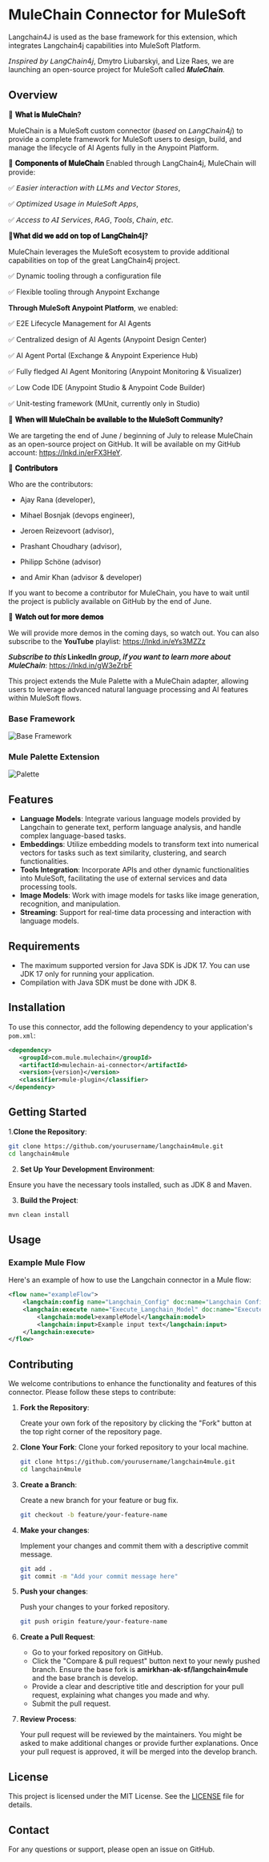 # MuleChain Connector for MuleSoft

Langchain4J is used as the base framework for this extension, which integrates Langchain4j capabilities into MuleSoft Platform.

𝘐𝘯𝘴𝘱𝘪𝘳𝘦𝘥 𝘣𝘺 𝘓𝘢𝘯𝘨𝘊𝘩𝘢𝘪𝘯4𝘫, Dmytro Liubarskyi, and Lize Raes, we are launching an open-source project for MuleSoft called 𝑴𝒖𝒍𝒆𝑪𝒉𝒂𝒊𝒏. 

## Overview

 🚩 **𝐖𝐡𝐚𝐭 𝐢𝐬 𝐌𝐮𝐥𝐞𝐂𝐡𝐚𝐢𝐧?**

MuleChain is a MuleSoft custom connector (𝘣𝘢𝘴𝘦𝘥 on 𝘓𝘢𝘯𝘨𝘊𝘩𝘢𝘪𝘯4𝘫) to provide a complete framework for MuleSoft users to design, build, and manage the lifecycle of AI Agents fully in the Anypoint Platform. 

📌 **𝐂𝐨𝐦𝐩𝐨𝐧𝐞𝐧𝐭𝐬 𝐨𝐟 𝐌𝐮𝐥𝐞𝐂𝐡𝐚𝐢𝐧**
Enabled through LangChain4j, MuleChain will provide:

✅ 𝘌𝘢𝘴𝘪𝘦𝘳 𝘪𝘯𝘵𝘦𝘳𝘢𝘤𝘵𝘪𝘰𝘯 𝘸𝘪𝘵𝘩 𝘓𝘓𝘔𝘴 𝘢𝘯𝘥 𝘝𝘦𝘤𝘵𝘰𝘳 𝘚𝘵𝘰𝘳𝘦𝘴, 

✅ 𝘖𝘱𝘵𝘪𝘮𝘪𝘻𝘦𝘥 𝘜𝘴𝘢𝘨𝘦 𝘪𝘯 𝘔𝘶𝘭𝘦𝘚𝘰𝘧𝘵 𝘈𝘱𝘱𝘴, 

✅ 𝘈𝘤𝘤𝘦𝘴𝘴 𝘵𝘰 𝘈𝘐 𝘚𝘦𝘳𝘷𝘪𝘤𝘦𝘴, 𝘙𝘈𝘎, 𝘛𝘰𝘰𝘭𝘴, 𝘊𝘩𝘢𝘪𝘯, 𝘦𝘵𝘤.


🔀**𝐖𝐡𝐚𝐭 𝐝𝐢𝐝 𝐰𝐞 𝐚𝐝𝐝 𝐨𝐧 𝐭𝐨𝐩 𝐨𝐟 𝐋𝐚𝐧𝐠𝐂𝐡𝐚𝐢𝐧4𝐣?**

MuleChain leverages the MuleSoft ecosystem to provide additional capabilities on top of the great LangChain4j project. 

✅ Dynamic tooling through a configuration file

✅ Flexible tooling through Anypoint Exchange

**Through MuleSoft Anypoint Platform**, we enabled:

✅ E2E Lifecycle Management for AI Agents

✅ Centralized design of AI Agents (Anypoint Design Center)

✅ AI Agent Portal (Exchange & Anypoint Experience Hub)

✅ Fully fledged AI Agent Monitoring (Anypoint Monitoring & Visualizer)

✅ Low Code IDE (Anypoint Studio & Anypoint Code Builder)

✅ Unit-testing framework (MUnit, currently only in Studio)


🔐 **𝐖𝐡𝐞𝐧 𝐰𝐢𝐥𝐥 𝐌𝐮𝐥𝐞𝐂𝐡𝐚𝐢𝐧 𝐛𝐞 𝐚𝐯𝐚𝐢𝐥𝐚𝐛𝐥𝐞 𝐭𝐨 𝐭𝐡𝐞 𝐌𝐮𝐥𝐞𝐒𝐨𝐟𝐭 𝐂𝐨𝐦𝐦𝐮𝐧𝐢𝐭𝐲?**

We are targeting the end of June / beginning of July to release MuleChain as an open-source project on GitHub. It will be available on my GitHub account: https://lnkd.in/erFX3HeY. 


 👻 **𝐂𝐨𝐧𝐭𝐫𝐢𝐛𝐮𝐭𝐨𝐫𝐬**

Who are the contributors: 

- Ajay Rana (developer), 

- Mihael Bosnjak (devops engineer), 

- Jeroen Reizevoort (advisor), 

- Prashant Choudhary (advisor), 

- Philipp Schöne (advisor)

- and Amir Khan (advisor & developer)

If you want to become a contributor for MuleChain, you have to wait until the project is publicly available on GitHub by the end of June. 

🎥 **𝐖𝐚𝐭𝐜𝐡 𝐨𝐮𝐭 𝐟𝐨𝐫 𝐦𝐨𝐫𝐞 𝐝𝐞𝐦𝐨𝐬**

We will provide more demos in the coming days, so watch out. You can also subscribe to the **YouTube** playlist: https://lnkd.in/eYs3MZZz

**𝘚𝘶𝘣𝘴𝘤𝘳𝘪𝘣𝘦 𝘵𝘰 𝘵𝘩𝘪𝘴 LinkedIn 𝘨𝘳𝘰𝘶𝘱, 𝘪𝘧 𝘺𝘰𝘶 𝘸𝘢𝘯𝘵 𝘵𝘰 𝘭𝘦𝘢𝘳𝘯 𝘮𝘰𝘳𝘦 𝘢𝘣𝘰𝘶𝘵 𝘔𝘶𝘭𝘦𝘊𝘩𝘢𝘪𝘯**: https://lnkd.in/gW3eZrbF


This project extends the Mule Palette with a MuleChain adapter, allowing users to leverage advanced natural language processing and AI features within MuleSoft flows.

### Base Framework

![Base Framework](assets/connector_overview.png)

### Mule Palette Extension

![Palette](assets/connector_operations.png)

## Features

- **Language Models**: Integrate various language models provided by Langchain to generate text, perform language analysis, and handle complex language-based tasks.
- **Embeddings**: Utilize embedding models to transform text into numerical vectors for tasks such as text similarity, clustering, and search functionalities.
- **Tools Integration**: Incorporate APIs and other dynamic functionalities into MuleSoft, facilitating the use of external services and data processing tools.
- **Image Models**: Work with image models for tasks like image generation, recognition, and manipulation.
- **Streaming**: Support for real-time data processing and interaction with language models.

## Requirements

- The maximum supported version for Java SDK is JDK 17. You can use JDK 17 only for running your application.
- Compilation with Java SDK must be done with JDK 8.

## Installation

To use this connector, add the following dependency to your application's `pom.xml`:

```xml
<dependency>
   <groupId>com.mule.mulechain</groupId>
   <artifactId>mulechain-ai-connector</artifactId>
   <version>{version}</version>
   <classifier>mule-plugin</classifier>
</dependency>
```

## Getting Started

1.**Clone the Repository**:

```bash
git clone https://github.com/yourusername/langchain4mule.git
cd langchain4mule
```

2. **Set Up Your Development Environment**:

Ensure you have the necessary tools installed, such as JDK 8 and Maven.

3. **Build the Project**:

```bash
mvn clean install
```

## Usage

### Example Mule Flow

Here's an example of how to use the Langchain connector in a Mule flow:

```xml
<flow name="exampleFlow">
    <langchain:config name="Langchain_Config" doc:name="Langchain Config"/>
    <langchain:execute name="Execute_Langchain_Model" doc:name="Execute Langchain Model">
        <langchain:model>exampleModel</langchain:model>
        <langchain:input>Example input text</langchain:input>
    </langchain:execute>
</flow>
```

## Contributing

We welcome contributions to enhance the functionality and features of this connector. Please follow these steps to contribute:

1. **Fork the Repository**:

   Create your own fork of the repository by clicking the "Fork" button at the top right corner of the repository page.

2. **Clone Your Fork**: Clone your forked repository to your local machine.
   ```bash
   git clone https://github.com/yourusername/langchain4mule.git
   cd langchain4mule
   ```
3. **Create a Branch**:

   Create a new branch for your feature or bug fix.

   ```bash
   git checkout -b feature/your-feature-name
   ```

4. **Make your changes**:

   Implement your changes and commit them with a descriptive commit message.

   ```bash
   git add .
   git commit -m "Add your commit message here"
   ```

5. **Push your changes**:

   Push your changes to your forked repository.

   ```bash
   git push origin feature/your-feature-name
   ```

6. **Create a Pull Request**:

   - Go to your forked repository on GitHub.
   - Click the "Compare & pull request" button next to your newly pushed branch.
     Ensure the base fork is **amirkhan-ak-sf/langchain4mule** and the base branch is develop.
   - Provide a clear and descriptive title and description for your pull request, explaining what changes you made and why.
   - Submit the pull request.

7. **Review Process**:

   Your pull request will be reviewed by the maintainers. You might be asked to make additional changes or provide further explanations.
   Once your pull request is approved, it will be merged into the develop branch.

## License

This project is licensed under the MIT License. See the [LICENSE](LICENSE) file for details.

## Contact

For any questions or support, please open an issue on GitHub.
